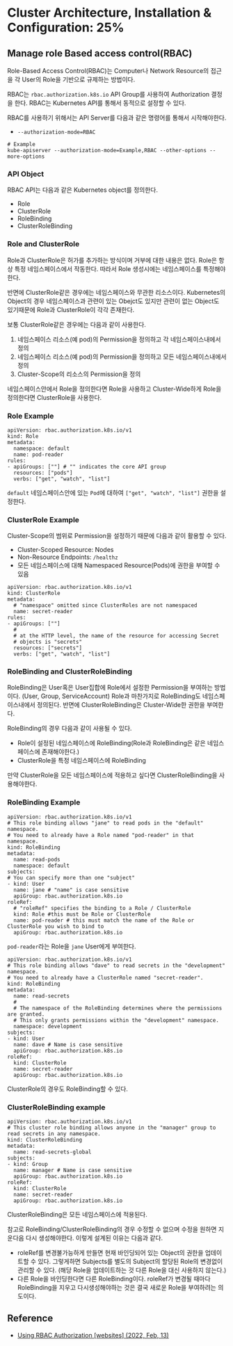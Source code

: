 # Cluster Architecture, Installation & Configuration: 25%

## Manage role Based access control(RBAC)

Role-Based Access Control(RBAC)는 Computer나 Network Resource의 접근을 각 User의 Role을 기반으로 규제하는 방법이다.

RBAC는 `rbac.authorization.k8s.io` API Group를 사용하여 Authorization 결정을 한다.
RBAC는 Kubernetes API를 통해서 동적으로 설정할 수 있다.

RBAC를 사용하기 위해서는 API Server를 다음과 같은 명령어를 통해서 시작해야한다.
- `--authorization-mode=RBAC`

```
# Example
kube-apiserver --authorization-mode=Example,RBAC --other-options --more-options
```

### API Object

RBAC API는 다음과 같은 Kubernetes object를 정의한다.
- Role
- ClusterRole
- RoleBinding
- ClusterRoleBinding

### Role and ClusterRole

Role과 ClusterRole은 허가를 추가하는 방식이며 거부에 대한 내용은 없다.
Role은 항상 특정 네임스페이스에서 작동한다.
따라서 Role 생성시에는 네임스페이스를 특정해야한다.

반면에 ClusterRole같은 경우에는 네임스페이스와 무관한 리소스이다.
Kubernetes의 Object의 경우 네임스페이스과 관련이 있는 Obejct도 있지만 관련이 없는 Object도 있기때문에 Role과 ClusterRole이 각각 존재한다.

보통 ClusterRole같은 경우에는 다음과 같이 사용한다.
1. 네임스페이스 리소스(예 pod)의 Permission을 정의하고 각 네임스페이스내에서 정의
2. 네임스페이스 리소스(예 pod)의 Permission을 정의하고 모든 네임스페이스내에서 정의
3. Cluster-Scope의 리소스의 Permission을 정의

네임스페이스안에서 Role을 정의한다면 Role을 사용하고 Cluster-Wide하게 Role을 정의한다면 ClusterRole을 사용한다.


### Role Example

```
apiVersion: rbac.authorization.k8s.io/v1
kind: Role
metadata:
  namespace: default
  name: pod-reader
rules:
- apiGroups: [""] # "" indicates the core API group
  resources: ["pods"]
  verbs: ["get", "watch", "list"]
```

`default` 네임스페이스안에 있는 `Pod`에 대하여 `["get", "watch", "list"]` 권한을 설정한다.

### ClusterRole Example

Cluster-Scope의 범위로 Permission을 설정하기 때문에 다음과 같이 활용할 수 있다.

- Cluster-Scoped Resource: Nodes
- Non-Resource Endpoints: `/healthz`
- 모든 네임스페이스에 대해 Namespaced Resource(Pods)에 권한을 부여할 수 있음

```
apiVersion: rbac.authorization.k8s.io/v1
kind: ClusterRole
metadata:
  # "namespace" omitted since ClusterRoles are not namespaced
  name: secret-reader
rules:
- apiGroups: [""]
  #
  # at the HTTP level, the name of the resource for accessing Secret
  # objects is "secrets"
  resources: ["secrets"]
  verbs: ["get", "watch", "list"]
```

### RoleBinding and ClusterRoleBinding

RoleBinding은 User혹은 User집합에 Role에서 설정한 Permission을 부여하는 방법이다. (User, Group, ServiceAccount)
Role과 마찬가지로 RoleBinding도 네임스페이스내에서 정의된다.
반면에 ClusterRoleBinding은 Cluster-Wide한 권한을 부여한다.

RoleBinding의 경우 다음과 같이 사용될 수 있다.
- Role이 설정된 네임스페이스에 RoleBinding(Role과 RoleBinding은 같은 네임스페이스에 존재해야한다.)
- ClusterRole을 특정 네임스페이스에 RoleBinding

만약 ClusterRole을 모든 네임스페이스에 적용하고 싶다면 ClusterRoleBinding을 사용해야한다.

### RoleBinding Example

```
apiVersion: rbac.authorization.k8s.io/v1
# This role binding allows "jane" to read pods in the "default" namespace.
# You need to already have a Role named "pod-reader" in that namespace.
kind: RoleBinding
metadata:
  name: read-pods
  namespace: default
subjects:
# You can specify more than one "subject"
- kind: User
  name: jane # "name" is case sensitive
  apiGroup: rbac.authorization.k8s.io
roleRef:
  # "roleRef" specifies the binding to a Role / ClusterRole
  kind: Role #this must be Role or ClusterRole
  name: pod-reader # this must match the name of the Role or ClusterRole you wish to bind to
  apiGroup: rbac.authorization.k8s.io
```

`pod-reader`라는 Role을 `jane` User에게 부여한다.

```
apiVersion: rbac.authorization.k8s.io/v1
# This role binding allows "dave" to read secrets in the "development" namespace.
# You need to already have a ClusterRole named "secret-reader".
kind: RoleBinding
metadata:
  name: read-secrets
  #
  # The namespace of the RoleBinding determines where the permissions are granted.
  # This only grants permissions within the "development" namespace.
  namespace: development
subjects:
- kind: User
  name: dave # Name is case sensitive
  apiGroup: rbac.authorization.k8s.io
roleRef:
  kind: ClusterRole
  name: secret-reader
  apiGroup: rbac.authorization.k8s.io
```

ClusterRole의 경우도 RoleBinding할 수 있다.


### ClusterRoleBinding example

```
apiVersion: rbac.authorization.k8s.io/v1
# This cluster role binding allows anyone in the "manager" group to read secrets in any namespace.
kind: ClusterRoleBinding
metadata:
  name: read-secrets-global
subjects:
- kind: Group
  name: manager # Name is case sensitive
  apiGroup: rbac.authorization.k8s.io
roleRef:
  kind: ClusterRole
  name: secret-reader
  apiGroup: rbac.authorization.k8s.io
```

ClusterRoleBinding은 모든 네임스페이스에 적용된다.

참고로 RoleBinding/ClusterRoleBinding의 경우 수정할 수 없으며 수정을 원하면 지운다음 다시 생성해야한다.
이렇게 설계된 이유는 다음과 같다.
- roleRef를 변경불가능하게 만들면 현재 바인딩되어 있는 Object의 권한을 업데이트할 수 있다. 그렇게하면 Subjects를 별도의 Subject의 할당된 Role의 변경없이 관리할 수 있다. (해당 Role을 업데이트하는 것 다른 Role을 대신 사용하지 않는다.)
- 다른 Role을 바인딩한다면 다른 RoleBinding이다. roleRef가 변경될 때마다 RoleBinding을 지우고 다시생성해야하는 것은 결국 새로운 Role을 부여하려는 의도이다.


## Reference

- [Using RBAC Authorization [websites] (2022, Feb, 13)](https://kubernetes.io/docs/reference/access-authn-authz/rbac/)
